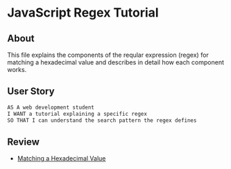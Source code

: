 # JavaScript Regex Tutorial

## About

This file explains the components of the reqular expression (regex) for matching a hexadecimal value and describes in detail how each component works.  

## User Story

```md
AS A web development student
I WANT a tutorial explaining a specific regex
SO THAT I can understand the search pattern the regex defines
```

## Review

- [Matching a Hexadecimal Value](https://github.com/jlewisit/js-regex-tutorial/blob/main/gist-template.md)


